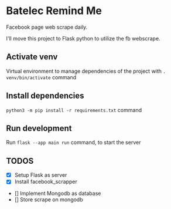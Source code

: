 # Batelec Remind Me

Facebook page web scrape daily.

I'll move this project to Flask python to utilize the fb webscrape.

## Activate venv

Virtual environment to manage dependencies of the project with `. venv/bin/activate` command

## Install dependencies

`python3 -m pip install -r requirements.txt` command

## Run development

Run `flask --app main run` command, to start the server

## TODOS
- [X] Setup Flask as server
- [X] Install facebook_scrapper
- [] Implement Mongodb as database
- [] Store scrape on mongodb
